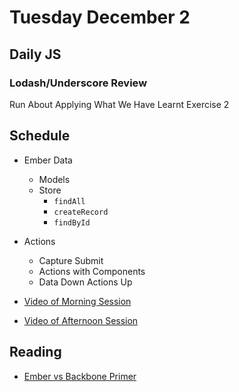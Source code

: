 # Tuesday December 2

## Daily JS

### Lodash/Underscore Review

Run About Applying What We Have Learnt Exercise 2

## Schedule

* Ember Data
  * Models
  * Store
    * `findAll`
    * `createRecord`
    * `findById`
* Actions
  * Capture Submit
  * Actions with Components
  * Data Down Actions Up

* [Video of Morning Session](https://vimeo.com/147627637)
* [Video of Afternoon Session](https://vimeo.com/147627637)

## Reading

* [Ember vs Backbone Primer](../../ember/primer.html)
